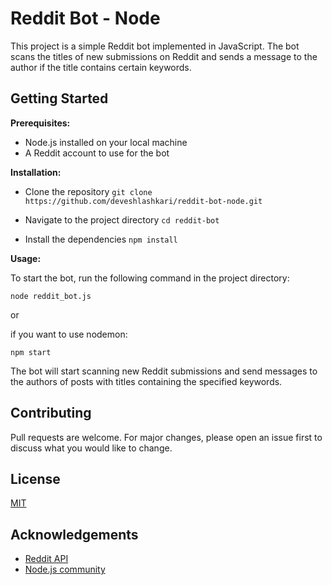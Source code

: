 
# Reddit Bot - Node

This project is a simple Reddit bot implemented in JavaScript. The bot scans the titles of new submissions on Reddit and sends a message to the author if the title contains certain keywords.

## Getting Started
 **Prerequisites:**

- Node.js installed on your local machine
- A Reddit account to use for the bot

**Installation:**

- Clone the repository
```git clone https://github.com/deveshlashkari/reddit-bot-node.git```

- Navigate to the project directory
```cd reddit-bot```

- Install the dependencies
```npm install```

**Usage:**

To start the bot, run the following command in the project directory:

```node reddit_bot.js```

or 

if you want to use nodemon:

```npm start```

The bot will start scanning new Reddit submissions and send messages to the authors of posts with titles containing the specified keywords.




## Contributing

Pull requests are welcome. For major changes, please open an issue first to discuss what you would like to change.


## License

[MIT](https://choosealicense.com/licenses/mit/)


## Acknowledgements

 - [Reddit API](https://reddit.com)
 - [Node.js community](https://nodejs.org)

